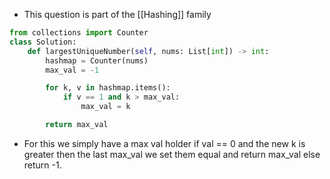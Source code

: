 - This question is part of the [[Hashing]] family

```python
from collections import Counter
class Solution:
    def largestUniqueNumber(self, nums: List[int]) -> int:
        hashmap = Counter(nums)
        max_val = -1 

        for k, v in hashmap.items(): 
            if v == 1 and k > max_val: 
                max_val = k 

        return max_val
```

- For this we simply have a max val holder if val == 0 and the new k is greater then the last max_val we set them equal and return max_val else return -1. 